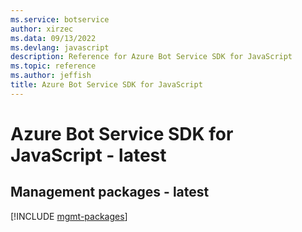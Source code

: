 ```yaml
---
ms.service: botservice
author: xirzec
ms.data: 09/13/2022
ms.devlang: javascript
description: Reference for Azure Bot Service SDK for JavaScript
ms.topic: reference
ms.author: jeffish
title: Azure Bot Service SDK for JavaScript
---
```

# Azure Bot Service SDK for JavaScript - latest

## Management packages - latest
[!INCLUDE [mgmt-packages](bot-service-mgmt-index.md)]